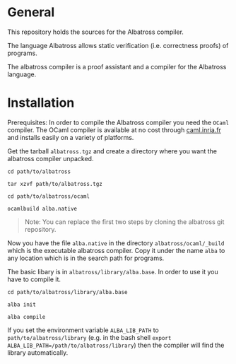 # General

This repository holds the sources for the Albatross compiler.

The language Albatross allows static verification (i.e. correctness proofs) of
programs.

The albatross compiler is a proof assistant and a compiler for the Albatross
language.



# Installation

Prerequisites: In order to compile the Albatross compiler you need the `OCaml`
compiler. The OCaml compiler is available at no cost through
[caml.inria.fr](http://caml.inria.fr) and installs easily on a variety of
platforms.

Get the tarball `albatross.tgz` and create a directory where you want the
albatross compiler unpacked.

    cd path/to/albatross

    tar xzvf path/to/albatross.tgz

    cd path/to/albatross/ocaml

    ocamlbuild alba.native

> Note: You can replace the first two steps by cloning the albatross git
  repository.

Now you have the file `alba.native` in the directory `albatross/ocaml/_build`
which is the executable albatross compiler. Copy it under the
name `alba`  to any location which is in the search path for programs.

The basic libary is in `albatross/library/alba.base`. In order to use it you
have to compile it.

    cd path/to/albatross/library/alba.base

    alba init

    alba compile

If you set the environment variable `ALBA_LIB_PATH` to
`path/to/albatross/library` (e.g. in the bash shell `export
ALBA_LIB_PATH=/path/to/albatross/library`) then the compiler will find the
library automatically.






<!---
Local Variables:
mode: outline
coding: iso-latin-1
outline-regexp: "#+"
End:
-->
